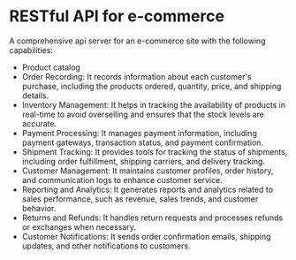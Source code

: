 # RESTful API for e-commerce 

A comprehensive api server for an e-commerce site with the following capabilities:
* Product catalog
* Order Recording: It records information about each customer's purchase, including the products ordered, quantity, price, and shipping details.
* Inventory Management: It helps in tracking the availability of products in real-time to avoid overselling and ensures that the stock levels are accurate.
* Payment Processing: It manages payment information, including payment gateways, transaction status, and payment confirmation.
* Shipment Tracking: It provides tools for tracking the status of shipments, including order fulfillment, shipping carriers, and delivery tracking.
* Customer Management: It maintains customer profiles, order history, and communication logs to enhance customer service.
* Reporting and Analytics: It generates reports and analytics related to sales performance, such as revenue, sales trends, and customer behavior.
* Returns and Refunds: It handles return requests and processes refunds or exchanges when necessary.
* Customer Notifications: It sends order confirmation emails, shipping updates, and other notifications to customers.